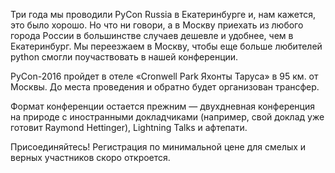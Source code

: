 Три года мы проводили PyCon Russia в Екатеринбурге и, нам кажется, это было хорошо. Но что ни говори, а в Москву приехать из любого города России в большинстве случаев дешевле и удобнее, чем в Екатеринбург. Мы переезжаем в Москву, чтобы еще больше любителей python смогли поучаствовать в нашей конференции.

PyCon-2016 пройдет в отеле «Cronwell Park Яхонты Таруса» в 95 км. от Москвы. До места проведения и обратно будет организован трансфер.

Формат конференции остается прежним — двухдневная конференция на природе с иностранными докладчиками (например, свой доклад уже готовит Raymond Hettinger), Lightning Talks и афтепати.

Присоединяйтесь! Регистрация по минимальной цене для смелых и верных участников скоро откроется.



